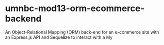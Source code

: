 # umnbc-mod13-orm-ecommerce-backend
An Object-Relational Mapping (ORM) back-end for an e-commerce site with an Express.js API and Sequelize to interact with a My

